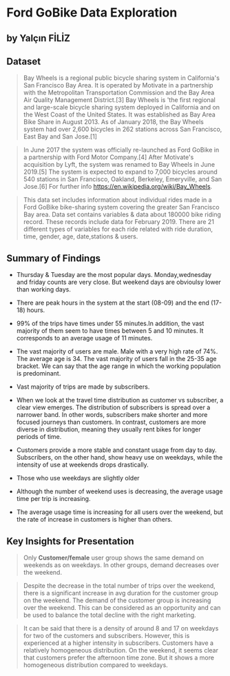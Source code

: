 # Ford GoBike Data Exploration 
## by Yalçın FİLİZ


## Dataset

>Bay Wheels is a regional public bicycle sharing system in California's San Francisco Bay Area. It is operated by Motivate in a partnership with the Metropolitan Transportation Commission and the Bay Area Air Quality Management District.[3] Bay Wheels is 'the first regional and large-scale bicycle sharing system deployed in California and on the West Coast of the United States. It was established as Bay Area Bike Share in August 2013. As of January 2018, the Bay Wheels system had over 2,600 bicycles in 262 stations across San Francisco, East Bay and San Jose.[1]

>In June 2017 the system was officially re-launched as Ford GoBike in a partnership with Ford Motor Company.[4] After Motivate's acquisition by Lyft, the system was renamed to Bay Wheels in June 2019.[5] The system is expected to expand to 7,000 bicycles around 540 stations in San Francisco, Oakland, Berkeley, Emeryville, and San Jose.[6]  For further info https://en.wikipedia.org/wiki/Bay_Wheels. 


>This data set includes information about individual rides made in a Ford GoBike bike-sharing system covering the greater San Francisco Bay area. Data set contains variables & data about 180000 bike riding record. These records include data for February 2019. There are 21 different types of variables for each ride related with ride duration, time, gender, age, date,stations & users. 


## Summary of Findings

* Thursday & Tuesday are the most popular days. Monday,wednesday and friday counts are very close. But weekend days are obvioulsy lower than working days.

* There are peak hours in the system at the start (08-09) and the end (17-18) hours.

* 99% of the trips have times under 55 minutes.In addition, the vast majority of them seem to have times between 5 and 10 minutes. It corresponds to an average usage of 11 minutes.

* The vast majority of users are male. Male with a very high rate of 74%.
The average age is 34. The vast majority of users fall in the 25-35 age bracket. We can say that the age range in which the working population is predominant. 

* Vast majority of trips are made by subscribers.

* When we look at the travel time distribution as customer vs subscriber, a clear view emerges. The distribution of subscribers is spread over a narrower band. In other words, subscribers make shorter and more focused journeys than customers. In contrast, customers are more diverse in distribution, meaning they usually rent bikes for longer periods of time.

* Customers provide a more stable and constant usage from day to day. Subscribers, on the other hand, show heavy use on weekdays, while the intensity of use at weekends drops drastically.

* Those who use weekdays are slightly older 

* Although the number of weekend uses is decreasing, the average usage time per trip is increasing.

* The average usage time is increasing for all users over the weekend, but the rate of increase in customers is higher than others.



## Key Insights for Presentation

> Only **Customer/female** user group shows the same demand on weekends as on weekdays. In other groups, demand decreases over the weekend.

> Despite the decrease in the total number of trips over the weekend, there is a significant increase in avg duration for the customer group on the weekend. The demand of the customer group is increasing over the weekend. This can be considered as an opportunity and can be used to balance the total decline with the right marketing.

> It can be said that there is a density of around 8 and 17 on weekdays for two of the customers and subscribers. However, this is experienced at a higher intensity in subscribers. Customers have a relatively homogeneous distribution. On the weekend, it seems clear that customers prefer the afternoon time zone. But it shows a more homogeneous distribution compared to weekdays.